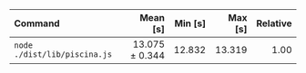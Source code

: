 | Command | Mean [s] | Min [s] | Max [s] | Relative |
|:---|---:|---:|---:|---:|
| `node ./dist/lib/piscina.js` | 13.075 ± 0.344 | 12.832 | 13.319 | 1.00 |
